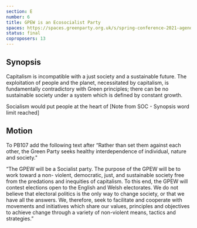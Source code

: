 ```yaml
---
section: E
number: 6
title: GPEW is an Ecosocialist Party
spaces: https://spaces.greenparty.org.uk/s/spring-conference-2021-agenda-forum2/?contentId=78525
status: final
coproposers: 13
---
```

## Synopsis

Capitalism is incompatible with a just society and a sustainable future. The exploitation of people and the planet, necessitated by capitalism, is fundamentally contradictory with Green principles; there can be no sustainable society under a system which is defined by constant growth.

Socialism would put people at the heart of [Note from SOC - Synopsis word limit reached]

## Motion

To PB107 add the following text after “Rather than set them against each other, the Green Party seeks healthy interdependence of individual, nature and society."

“The GPEW will be a Socialist party. The purpose of the GPEW will be to work toward a non- violent, democratic, just, and sustainable society free from the predations and inequities of capitalism. To this end, the GPEW will contest elections open to the English and Welsh electorates. We do not believe that electoral politics is the only way to change society, or that we have all the answers. We, therefore, seek to facilitate and cooperate with movements and initiatives which share our values, principles and objectives to achieve change through a variety of non-violent means, tactics and strategies.”
